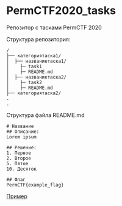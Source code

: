 # PermCTF2020_tasks

Репозитор с тасками PermCTF 2020

Структура репозитория:
```
/  
├── категориятаска1/  
│  ├── названиетаска1/
│    ├─ task1
│    ├─ README.md
│  ├── названиетаска2/
│    ├─ task2
│    ├─ README.md
├── категориятаска2/
.
.  
```

Структура файла README.md
```
# Название
## Описание:
Lorem ipsum

## Решение:
1. Первое
2. Второе
5. Пятое
10. Десяток

## Флаг
PermCTF{example_flag}
```

[Пример](https://github.com/PermCTF/PermCTF2019_tasks/tree/master/forensics/transfer_protocol) 
